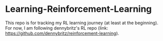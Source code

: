 # Learning-Reinforcement-Learning

This repo is for tracking my RL learning journey (at least at the beginning). For now, I am following dennybritz's RL repo (link: https://github.com/dennybritz/reinforcement-learning).
